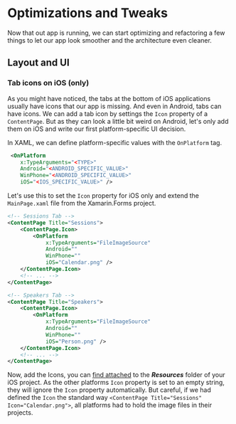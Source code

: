 # Optimizations and Tweaks
Now that out app is running, we can start optimizing and refactoring a few things to let our app look smoother and the architecture even cleaner.

## Layout and UI
### Tab icons on iOS (only)
As you might have noticed, the tabs at the bottom of iOS applications usually have icons that our app is missing. And even in Android, tabs can have icons. We can add a tab icon by settings the `Icon` property of a `ContentPage`. But as they can look a little bit weird on Android, let's only add them on iOS and write our first platform-specific UI decision.

In XAML, we can define platform-specific values with the `OnPlatform` tag.

```xml
 <OnPlatform
    x:TypeArguments="<TYPE>"
    Android="<ANDROID_SPECIFIC_VALUE>"
    WinPhone="<ANDROID_SPECIFIC_VALUE>"
    iOS="<IOS_SPECIFIC_VALUE>" />
```

Let's use this to set the `Icon` property for iOS only and extend the `MainPage.xaml` file from the Xamarin.Forms project.

```xml
<!-- Sessions Tab -->
<ContentPage Title="Sessions">
    <ContentPage.Icon>
        <OnPlatform
            x:TypeArguments="FileImageSource"
            Android=""
            WinPhone=""
            iOS="Calendar.png" />
    </ContentPage.Icon>
    <!-- ... -->
</ContentPage>

<!-- Speakers Tab -->
<ContentPage Title="Speakers">
    <ContentPage.Icon>
        <OnPlatform
            x:TypeArguments="FileImageSource"
            Android=""
            WinPhone=""
            iOS="Person.png" />
    </ContentPage.Icon>
    <!-- ... -->
</ContentPage>
```

Now, add the Icons, you can [find attached](/Icons) to the ***Resources*** folder of your iOS project. As the other platforms `Icon` property is set to an empty string, they will ignore the `Icon` property automatically. But careful, if we had defined the `Icon` the standard way `<ContentPage Title="Sessions" Icon="Calendar.png">`, all platforms had to hold the image files in their projects.
